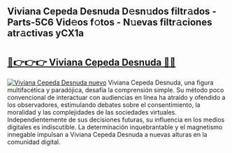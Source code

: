 ## Viviana Cepeda Desnuda D𝚎sn𝚞dos filtr𝚊dos - Parts-5C6 Vid𝚎os f𝚘tos - N𝚞evas filtr𝚊ciones atr𝚊ctivas yCX1a

# <h2><a href="http://mbbh9ao.tromn.icu/?c=Viviana+Cepeda+Desnuda">🔗👉👉👉 Viviana Cepeda Desnuda 🔗🔗</a></h2>

[![Viviana Cepeda Desnuda nuevo](https://i.imgur.com/pEAQMta.gif)](http://mbbh9ao.tromn.icu/?c=Viviana+Cepeda+Desnuda)
Viviana Cepeda Desnuda, una figura multifacética y paradójica, desafía la comprensión simple. Su método poco convencional de interactuar con audiencias en línea ha atraído y ofendido a los observadores, estimulando debates sobre el consentimiento, la moralidad y las complejidades de las sociedades virtuales. Independientemente de sus decisiones futuras, su influencia en los medios digitales es indiscutible. La determinación inquebrantable y el magnetismo innegable impulsan a Viviana Cepeda Desnuda a nuevas alturas en la comunidad digital.
